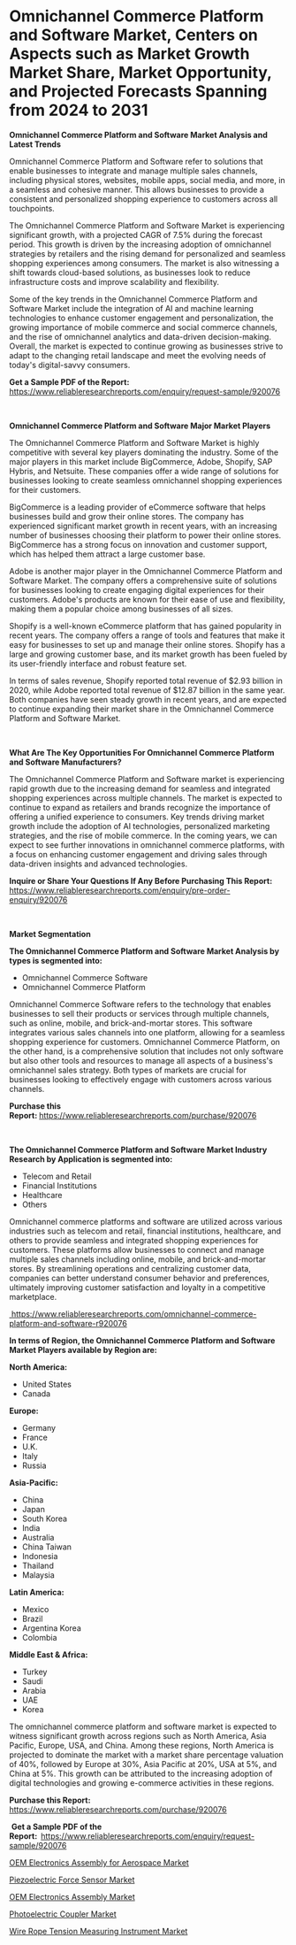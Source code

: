 <p><h1>Omnichannel Commerce Platform and Software Market, Centers on Aspects such as Market Growth Market Share, Market Opportunity, and Projected Forecasts Spanning from 2024 to 2031</h1></p><p><strong>Omnichannel Commerce Platform and Software Market Analysis and Latest Trends</strong></p>
<p><p>Omnichannel Commerce Platform and Software refer to solutions that enable businesses to integrate and manage multiple sales channels, including physical stores, websites, mobile apps, social media, and more, in a seamless and cohesive manner. This allows businesses to provide a consistent and personalized shopping experience to customers across all touchpoints.</p><p>The Omnichannel Commerce Platform and Software Market is experiencing significant growth, with a projected CAGR of 7.5% during the forecast period. This growth is driven by the increasing adoption of omnichannel strategies by retailers and the rising demand for personalized and seamless shopping experiences among consumers. The market is also witnessing a shift towards cloud-based solutions, as businesses look to reduce infrastructure costs and improve scalability and flexibility.</p><p>Some of the key trends in the Omnichannel Commerce Platform and Software Market include the integration of AI and machine learning technologies to enhance customer engagement and personalization, the growing importance of mobile commerce and social commerce channels, and the rise of omnichannel analytics and data-driven decision-making. Overall, the market is expected to continue growing as businesses strive to adapt to the changing retail landscape and meet the evolving needs of today's digital-savvy consumers.</p></p>
<p><strong>Get a Sample PDF of the Report:&nbsp;</strong> <a href="https://www.reliableresearchreports.com/enquiry/request-sample/920076">https://www.reliableresearchreports.com/enquiry/request-sample/920076</a></p>
<p>&nbsp;</p>
<p><strong>Omnichannel Commerce Platform and Software Major Market Players</strong></p>
<p><p>The Omnichannel Commerce Platform and Software Market is highly competitive with several key players dominating the industry. Some of the major players in this market include BigCommerce, Adobe, Shopify, SAP Hybris, and Netsuite. These companies offer a wide range of solutions for businesses looking to create seamless omnichannel shopping experiences for their customers.</p><p>BigCommerce is a leading provider of eCommerce software that helps businesses build and grow their online stores. The company has experienced significant market growth in recent years, with an increasing number of businesses choosing their platform to power their online stores. BigCommerce has a strong focus on innovation and customer support, which has helped them attract a large customer base.</p><p>Adobe is another major player in the Omnichannel Commerce Platform and Software Market. The company offers a comprehensive suite of solutions for businesses looking to create engaging digital experiences for their customers. Adobe's products are known for their ease of use and flexibility, making them a popular choice among businesses of all sizes.</p><p>Shopify is a well-known eCommerce platform that has gained popularity in recent years. The company offers a range of tools and features that make it easy for businesses to set up and manage their online stores. Shopify has a large and growing customer base, and its market growth has been fueled by its user-friendly interface and robust feature set.</p><p>In terms of sales revenue, Shopify reported total revenue of $2.93 billion in 2020, while Adobe reported total revenue of $12.87 billion in the same year. Both companies have seen steady growth in recent years, and are expected to continue expanding their market share in the Omnichannel Commerce Platform and Software Market.</p></p>
<p>&nbsp;</p>
<p><strong>What Are The Key Opportunities For Omnichannel Commerce Platform and Software Manufacturers?</strong></p>
<p><p>The Omnichannel Commerce Platform and Software market is experiencing rapid growth due to the increasing demand for seamless and integrated shopping experiences across multiple channels. The market is expected to continue to expand as retailers and brands recognize the importance of offering a unified experience to consumers. Key trends driving market growth include the adoption of AI technologies, personalized marketing strategies, and the rise of mobile commerce. In the coming years, we can expect to see further innovations in omnichannel commerce platforms, with a focus on enhancing customer engagement and driving sales through data-driven insights and advanced technologies.</p></p>
<p><strong>Inquire or Share Your Questions If Any Before Purchasing This Report:</strong> <a href="https://www.reliableresearchreports.com/enquiry/pre-order-enquiry/920076">https://www.reliableresearchreports.com/enquiry/pre-order-enquiry/920076</a></p>
<p>&nbsp;</p>
<p><strong>Market Segmentation</strong></p>
<p><strong>The Omnichannel Commerce Platform and Software Market Analysis by types is segmented into:</strong></p>
<p><ul><li>Omnichannel Commerce Software</li><li>Omnichannel Commerce Platform</li></ul></p>
<p><p>Omnichannel Commerce Software refers to the technology that enables businesses to sell their products or services through multiple channels, such as online, mobile, and brick-and-mortar stores. This software integrates various sales channels into one platform, allowing for a seamless shopping experience for customers. Omnichannel Commerce Platform, on the other hand, is a comprehensive solution that includes not only software but also other tools and resources to manage all aspects of a business's omnichannel sales strategy. Both types of markets are crucial for businesses looking to effectively engage with customers across various channels.</p></p>
<p><strong>Purchase this Report:&nbsp;</strong><a href="https://www.reliableresearchreports.com/purchase/920076">https://www.reliableresearchreports.com/purchase/920076</a></p>
<p>&nbsp;</p>
<p><strong>The Omnichannel Commerce Platform and Software Market Industry Research by Application is segmented into:</strong></p>
<p><ul><li>Telecom and Retail</li><li>Financial Institutions</li><li>Healthcare</li><li>Others</li></ul></p>
<p><p>Omnichannel commerce platforms and software are utilized across various industries such as telecom and retail, financial institutions, healthcare, and others to provide seamless and integrated shopping experiences for customers. These platforms allow businesses to connect and manage multiple sales channels including online, mobile, and brick-and-mortar stores. By streamlining operations and centralizing customer data, companies can better understand consumer behavior and preferences, ultimately improving customer satisfaction and loyalty in a competitive marketplace.</p></p>
<p><a href="https://www.reliableresearchreports.com/omnichannel-commerce-platform-and-software-r920076">&nbsp;https://www.reliableresearchreports.com/omnichannel-commerce-platform-and-software-r920076</a></p>
<p><strong>In terms of Region, the Omnichannel Commerce Platform and Software Market Players available by Region are:</strong></p>
<p>
    <p> <strong> North America: </strong>
        <ul>
            <li>United States</li>
            <li>Canada</li>
        </ul>
        </p> 
    <p> <strong> Europe: </strong>
        <ul>
            <li>Germany</li>
            <li>France</li>
            <li>U.K.</li>
            <li>Italy</li>
            <li>Russia</li>
        </ul>
        </p> 
    <p> <strong> Asia-Pacific: </strong>
        <ul>
            <li>China</li>
            <li>Japan</li>
            <li>South Korea</li>
            <li>India</li>
            <li>Australia</li>
            <li>China Taiwan</li>
            <li>Indonesia</li>
            <li>Thailand</li>
            <li>Malaysia</li>
        </ul>
        </p> 
    <p> <strong> Latin America: </strong>
        <ul>
            <li>Mexico</li>
            <li>Brazil</li>
            <li>Argentina Korea</li>
            <li>Colombia</li>
        </ul>
        </p> 
    <p> <strong> Middle East & Africa: </strong>
        <ul>
            <li>Turkey</li>
            <li>Saudi</li>
            <li>Arabia</li>
            <li>UAE</li>
            <li>Korea</li>
        </ul>
    </p>
    </p>
<p><p>The omnichannel commerce platform and software market is expected to witness significant growth across regions such as North America, Asia Pacific, Europe, USA, and China. Among these regions, North America is projected to dominate the market with a market share percentage valuation of 40%, followed by Europe at 30%, Asia Pacific at 20%, USA at 5%, and China at 5%. This growth can be attributed to the increasing adoption of digital technologies and growing e-commerce activities in these regions.</p></p>
<p><strong>Purchase this Report: </strong><a href="https://www.reliableresearchreports.com/purchase/920076">https://www.reliableresearchreports.com/purchase/920076</a></p>
<p>&nbsp;<strong>Get a Sample PDF of the Report:&nbsp;&nbsp;</strong><a href="https://www.reliableresearchreports.com/enquiry/request-sample/920076">https://www.reliableresearchreports.com/enquiry/request-sample/920076</a></p>
<p><strong></strong></p>
<p><p><a href="https://github.com/drzsklfn31/Market-Research-Report-List-1/blob/main/oem-electronics-assembly-for-aerospace-market.md">OEM Electronics Assembly for Aerospace Market</a></p><p><a href="https://www.linkedin.com/pulse/piezoelectric-force-sensor-market-size-growing-cagr-58-report-olgae?trackingId=cqLNG%2B5sS9eU4UZq9I95uw%3D%3D">Piezoelectric Force Sensor Market</a></p><p><a href="https://github.com/lairestrong/Market-Research-Report-List-1/blob/main/oem-electronics-assembly-market.md">OEM Electronics Assembly Market</a></p><p><a href="https://www.linkedin.com/pulse/in-depth-analysis-global-photoelectric-coupler-market-scope-wpzte?trackingId=pXddbmcSRN%2BmoVc5u9h%2FEw%3D%3D">Photoelectric Coupler Market</a></p><p><a href="https://www.linkedin.com/pulse/wire-rope-tension-measuring-instrument-market-forecast-global-s8k5e?trackingId=5HgWstfyRXSh%2B041S4vphw%3D%3D">Wire Rope Tension Measuring Instrument Market</a></p></p>
